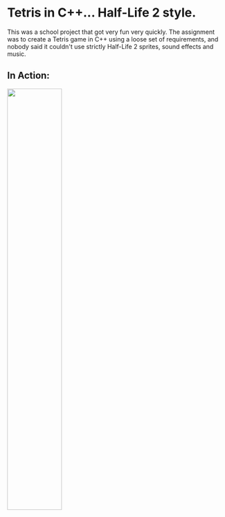 # Tetris in C++... Half-Life 2 style.
This was a school project that got very fun very quickly. The assignment was to create a Tetris game in C++ using a loose set of requirements,
and nobody said it couldn't use strictly Half-Life 2 sprites, sound effects and music.

## In Action:
<img src="screen.png" width="50%" height="50%" />
